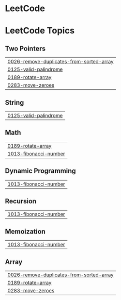 # LeetCode
<!---LeetCode Topics Start-->
# LeetCode Topics
## Two Pointers
|  |
| ------- |
| [0026-remove-duplicates-from-sorted-array](https://github.com/FizaLatif6831/LeetCode/tree/master/0026-remove-duplicates-from-sorted-array) |
| [0125-valid-palindrome](https://github.com/FizaLatif6831/LeetCode/tree/master/0125-valid-palindrome) |
| [0189-rotate-array](https://github.com/FizaLatif6831/LeetCode/tree/master/0189-rotate-array) |
| [0283-move-zeroes](https://github.com/FizaLatif6831/LeetCode/tree/master/0283-move-zeroes) |
## String
|  |
| ------- |
| [0125-valid-palindrome](https://github.com/FizaLatif6831/LeetCode/tree/master/0125-valid-palindrome) |
## Math
|  |
| ------- |
| [0189-rotate-array](https://github.com/FizaLatif6831/LeetCode/tree/master/0189-rotate-array) |
| [1013-fibonacci-number](https://github.com/FizaLatif6831/LeetCode/tree/master/1013-fibonacci-number) |
## Dynamic Programming
|  |
| ------- |
| [1013-fibonacci-number](https://github.com/FizaLatif6831/LeetCode/tree/master/1013-fibonacci-number) |
## Recursion
|  |
| ------- |
| [1013-fibonacci-number](https://github.com/FizaLatif6831/LeetCode/tree/master/1013-fibonacci-number) |
## Memoization
|  |
| ------- |
| [1013-fibonacci-number](https://github.com/FizaLatif6831/LeetCode/tree/master/1013-fibonacci-number) |
## Array
|  |
| ------- |
| [0026-remove-duplicates-from-sorted-array](https://github.com/FizaLatif6831/LeetCode/tree/master/0026-remove-duplicates-from-sorted-array) |
| [0189-rotate-array](https://github.com/FizaLatif6831/LeetCode/tree/master/0189-rotate-array) |
| [0283-move-zeroes](https://github.com/FizaLatif6831/LeetCode/tree/master/0283-move-zeroes) |
<!---LeetCode Topics End-->